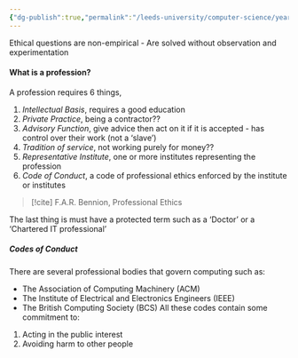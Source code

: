 ```yaml
---
{"dg-publish":true,"permalink":"/leeds-university/computer-science/year-1/professional-computing/ethics/1-introduction-to-ethics-and-professionalism/"}
---
```


Ethical questions are non-empirical
	- Are solved without observation and experimentation
#### What is a profession?
A profession requires 6 things,
1. *Intellectual Basis*, requires a good education
2. *Private Practice*, being a contractor??
3. *Advisory Function*, give advice then act on it if it is accepted - has control over their work (not a ‘slave’)
4. *Tradition of service*, not working purely for money??
5. *Representative Institute*, one or more institutes representing the profession
6. *Code of Conduct*, a code of professional ethics enforced by the institute or institutes
>[!cite] 
>F.A.R. Bennion, Professional Ethics

The last thing is must have a protected term such as a ‘Doctor’ or a ‘Chartered IT professional’
##### Codes of Conduct
There are several professional bodies that govern computing such as:
-  The Association of Computing Machinery (ACM)
-  The Institute of Electrical and Electronics Engineers (IEEE)
-  The British Computing Society (BCS)
All these codes contain some commitment to:
1. Acting in the public interest
2. Avoiding harm to other people
